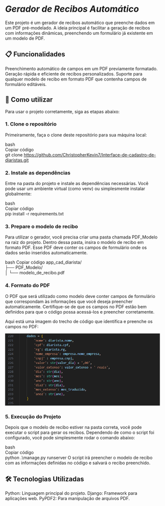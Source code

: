 # *Gerador de Recibos Automático*
Este projeto é um gerador de recibos automático que preenche dados em um PDF pré-modelado. A ideia principal é facilitar a geração de recibos com informações dinâmicas, preenchendo um formulário já existente em um modelo de PDF.

## 📋 Funcionalidades
Preenchimento automático de campos em um PDF previamente formatado.
Geração rápida e eficiente de recibos personalizados.
Suporte para qualquer modelo de recibo em formato PDF que contenha campos de formulário editáveis.

## 🚀 Como utilizar
Para usar o projeto corretamente, siga as etapas abaixo:

### 1. Clone o repositório
Primeiramente, faça o clone deste repositório para sua máquina local:

bash <br>
Copiar código <br>
git clone https://github.com/ChristopherKevin7/Interface-de-cadastro-de-diaristas.git

### 2. Instale as dependências
Entre na pasta do projeto e instale as dependências necessárias. Você pode usar um ambiente virtual (como venv) ou simplesmente instalar globalmente:

bash <br>
Copiar código <br>
pip install -r requirements.txt

### 3. Prepare o modelo de recibo
Para utilizar o gerador, você precisa criar uma pasta chamada PDF_Modelo na raiz do projeto. Dentro dessa pasta, insira o modelo de recibo em formato PDF. Esse PDF deve conter os campos de formulário onde os dados serão inseridos automaticamente.

bash
Copiar código
app_cad_diarista/ <br>
├── PDF_Modelo/ <br>
│   └── modelo_de_recibo.pdf

### 4. Formato do PDF
O PDF que será utilizado como modelo deve conter campos de formulário que correspondam às informações que você deseja preencher automaticamente. Certifique-se de que os campos no PDF estão bem definidos para que o código possa acessá-los e preencher corretamente.

Aqui está uma imagem do trecho de código que identifica e preenche os campos no PDF:

![Dados](media/Dados.png)

### 5. Execução do Projeto
Depois que o modelo de recibo estiver na pasta correta, você pode executar o script para gerar os recibos. Dependendo de como o script foi configurado, você pode simplesmente rodar o comando abaixo:

bash <br>
Copiar código <br>
 python .\manage.py runserver
O script irá preencher o modelo de recibo com as informações definidas no código e salvará o recibo preenchido.

## 🛠 Tecnologias Utilizadas
Python: Linguagem principal do projeto.
Django: Framework para aplicações web.
PyPDF2: Para manipulação de arquivos PDF.


